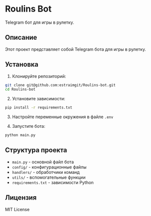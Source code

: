 # Roulins Bot

Telegram бот для игры в рулетку.

## Описание

Этот проект представляет собой Telegram бота для игры в рулетку.

## Установка

1. Клонируйте репозиторий:
```bash
git clone git@github.com:estraimgit/Roulins-bot.git
cd Roulins-bot
```

2. Установите зависимости:
```bash
pip install -r requirements.txt
```

3. Настройте переменные окружения в файле `.env`

4. Запустите бота:
```bash
python main.py
```

## Структура проекта

- `main.py` - основной файл бота
- `config/` - конфигурационные файлы
- `handlers/` - обработчики команд
- `utils/` - вспомогательные функции
- `requirements.txt` - зависимости Python

## Лицензия

MIT License
